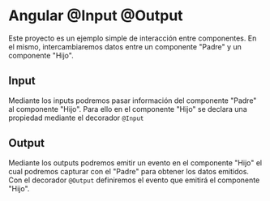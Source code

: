 # Angular @Input @Output
Este proyecto es un ejemplo simple de interacción entre componentes. En el mismo, intercambiaremos datos entre un componente "Padre" y un componente "Hijo".

## Input
Mediante los inputs podremos pasar información del componente "Padre" al componente "Hijo".
Para ello en el componente "Hijo" se declara una propiedad mediante el decorador `@Input`

## Output
Mediante los outputs podremos emitir un evento en el componente "Hijo" el cual podremos capturar con el "Padre" para obtener los datos emitidos.
Con el decorador `@Output` definiremos el evento que emitirá el componente "Hijo".
